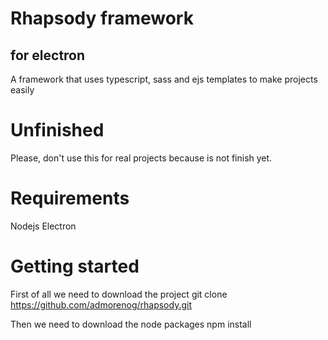 # Rhapsody framework
## for electron
A framework that uses typescript, sass and ejs templates to make projects easily

# Unfinished
Please, don't use this for real projects because is not finish yet.


# Requirements

Nodejs
Electron

# Getting started

First of all we need to download the project
git clone https://github.com/admorenog/rhapsody.git

Then we need to download the node packages
npm install